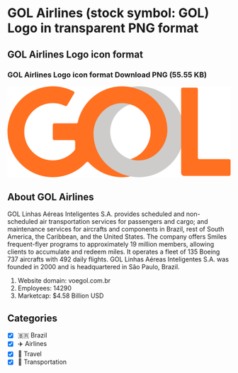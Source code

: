 # GOL Airlines (stock symbol: GOL) Logo in transparent PNG format

## GOL Airlines Logo icon format

### GOL Airlines Logo icon format Download PNG (55.55 KB)

![GOL Airlines Logo icon format Download PNG (55.55 KB)](/img/orig/GOL-0290dc43.png)

## About GOL Airlines

GOL Linhas Aéreas Inteligentes S.A. provides scheduled and non-scheduled air transportation services for passengers and cargo; and maintenance services for aircrafts and components in Brazil, rest of South America, the Caribbean, and the United States. The company offers Smiles frequent-flyer programs to approximately 19 million members, allowing clients to accumulate and redeem miles. It operates a fleet of 135 Boeing 737 aircrafts with 492 daily flights. GOL Linhas Aéreas Inteligentes S.A. was founded in 2000 and is headquartered in São Paulo, Brazil.

1. Website domain: voegol.com.br
2. Employees: 14290
3. Marketcap: $4.58 Billion USD


## Categories
- [x] 🇧🇷 Brazil
- [x] ✈️ Airlines
- [x] 🌴 Travel
- [x] 🚚 Transportation
